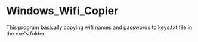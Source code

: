 # Windows_Wifi_Copier

This program basically copying wifi names and passwords to keys.txt file in the exe's folder.
